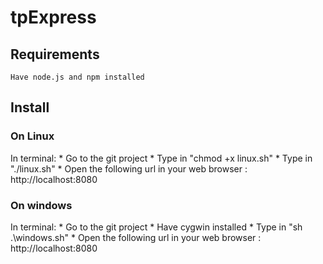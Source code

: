 # tpExpress
## Requirements 
    Have node.js and npm installed
## Install
### On Linux
In terminal: 
    * Go to the git project
    * Type in "chmod +x linux.sh"
    * Type in "./linux.sh"
    * Open the following url in your web browser : http://localhost:8080

### On windows
In terminal:
    * Go to the git project
    * Have cygwin installed
    * Type in "sh .\windows.sh"
    * Open the following url in your web browser : http://localhost:8080